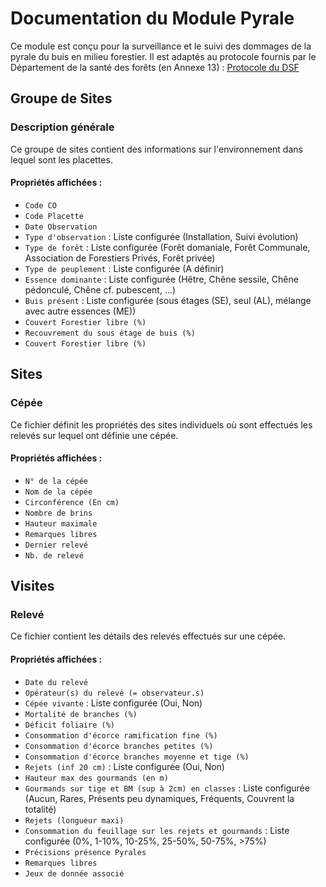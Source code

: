 # Documentation du Module Pyrale

Ce module est conçu pour la surveillance et le suivi des dommages de la pyrale du buis en milieu forestier.
Il est adaptés au protocole fournis par le Département de la santé des forêts (en Annexe 13) : [Protocole du DSF](https://www.google.com/url?sa=t&source=web&rct=j&opi=89978449&url=https://info.agriculture.gouv.fr/gedei/site/bo-agri/instruction-2017-964/telechargement&ved=2ahUKEwiI5L36j5KFAxVvUqQEHSqKAYcQFnoECBMQAQ&usg=AOvVaw05KxxViZJ9_pYOyBl1xGEu
)


## Groupe de Sites

### Description générale

Ce groupe de sites contient des informations sur l'environnement dans lequel sont les placettes.

#### Propriétés affichées :

- `Code CO`
- `Code Placette`
- `Date Observation`
- `Type d'observation` : Liste configurée (Installation, Suivi évolution)
- `Type de forêt` : Liste configurée (Forêt domaniale, Forêt Communale, Association de Forestiers Privés, Forêt privée)
- `Type de peuplement` : Liste configurée (A définir)
- `Essence dominante` : Liste configurée (Hêtre, Chêne sessile, Chêne pédonculé, Chêne cf. pubescent, ...)
- `Buis présent` : Liste configurée (sous étages (SE), seul (AL), mélange avec autre essences (ME))
- `Couvert Forestier libre (%)`
- `Recouvrement du sous étage de buis (%)`
- `Couvert Forestier libre (%)`

## Sites

### Cépée

Ce fichier définit les propriétés des sites individuels où sont effectués les relevés sur lequel ont définie une cépée.

#### Propriétés affichées :

- `N° de la cépée`
- `Nom de la cépée`
- `Circonférence (En cm)`
- `Nombre de brins`
- `Hauteur maximale`
- `Remarques libres`
- `Dernier relevé`
- `Nb. de relevé`

## Visites

### Relevé

Ce fichier contient les détails des relevés effectués sur une cépée.

#### Propriétés affichées :

- `Date du relevé`
- `Opérateur(s) du relevé (= observateur.s)`
- `Cépée vivante` : Liste configurée (Oui, Non)
- `Mortalité de branches (%)`
- `Déficit foliaire (%)`
- `Consommation d'écorce ramification fine (%)`
- `Consommation d'écorce branches petites (%)`
- `Consommation d'écorce branches moyenne et tige (%)`
- `Rejets (inf 20 cm)` : Liste configurée (Oui, Non)
- `Hauteur max des gourmands (en m)`
- `Gourmands sur tige et BM (sup à 2cm) en classes` : Liste configurée (Aucun, Rares, Présents peu dynamiques, Fréquents, Couvrent la totalité)
- `Rejets (longueur maxi)`
- `Consommation du feuillage sur les rejets et gourmands` : Liste configurée (0%, 1-10%, 10-25%, 25-50%, 50-75%, >75%)
- `Précisions présence Pyrales`
- `Remarques libres`
- `Jeux de donnée associé`
